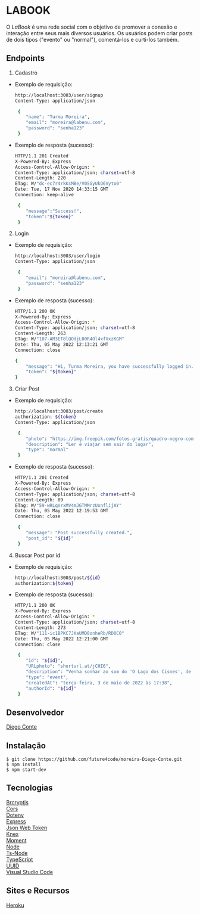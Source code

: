 # LABOOK

O _LaBook_ é uma rede social com o objetivo de promover a conexão e interação entre seus mais diversos usuários. Os usuários podem criar posts de dois tipos ("evento" ou "normal"), comentá-los e curti-los também.

## Endpoints

1. Cadastro

- Exemplo de requisição:

  ```bash
  http://localhost:3003/user/signup
  Content-Type: application/json

   {
      "name": "Turma Moreira",
      "email": "moreira@labenu.com",
      "password": "senha123"
   }
  ```

- Exemplo de resposta (sucesso):

  ```bash
  HTTP/1.1 201 Created
  X-Powered-By: Express
  Access-Control-Allow-Origin: *
  Content-Type: application/json; charset=utf-8
  Content-Length: 220
  ETag: W/"dc-ec7r4rkKsMBe/V0SGyUkO6Vyto0"
  Date: Tue, 17 Nov 2020 14:33:15 GMT
  Connection: keep-alive

   {  
      "message":"Success!", 
      "token":"${token}"
   }
  ```

2. Login

- Exemplo de requisição:

  ```bash
  http://localhost:3003/user/login
  Content-Type: application/json

   {
      "email": "moreira@labenu.com",
      "password": "senha123"
   }
  ```

- Exemplo de resposta (sucesso):

  ```bash
  HTTP/1.1 200 OK
  X-Powered-By: Express
  Access-Control-Allow-Origin: *
  Content-Type: application/json; charset=utf-8
  Content-Length: 263
  ETag: W/"107-AM3ET8lQOdjL00R4Ol4xfVxzKGM"
  Date: Thu, 05 May 2022 12:13:21 GMT
  Connection: close

  {
      "message": "Hi, Turma Moreira, you have successfully logged in.",
      "token": "${token}"
  }
  ```

3. Criar Post

- Exemplo de requisição:

  ```bash
  http://localhost:3003/post/create
  authorization: ${token}
  Content-Type: application/json

   {
      "photo": "https://img.freepik.com/fotos-gratis/quadro-negro-com-livro-de-pilha_488220-9873.jpg?w=2000",
      "description": "Ler é viajar sem sair do lugar",
      "type": "normal"
   }
  ```

- Exemplo de resposta (sucesso):

  ```bash
  HTTP/1.1 201 Created
  X-Powered-By: Express
  Access-Control-Allow-Origin: *
  Content-Type: application/json; charset=utf-8
  Content-Length: 89
  ETag: W/"59-wRLqVrxMV4mJGTMMrzUxnflijAY"
  Date: Thu, 05 May 2022 12:19:53 GMT
  Connection: close

   {
      "message": "Post successfully created.",
      "post_id": "${id}"
   }
  ```

4. Buscar Post por id

- Exemplo de requisição:

  ```bash
  http://localhost:3003/post/${id}
  authorization:${token}
  ```

- Exemplo de resposta (sucesso):

  ```bash
  HTTP/1.1 200 OK
  X-Powered-By: Express
  Access-Control-Allow-Origin: *
  Content-Type: application/json; charset=utf-8
  Content-Length: 273
  ETag: W/"111-ic1BPKC7JKaUMD8onheRb/RDOC0"
  Date: Thu, 05 May 2022 12:21:00 GMT
  Connection: close

   {
      "id": "${id}",
      "URLphoto": "shorturl.at/jCHI6",
      "description": "Venha sonhar ao som do 'O Lago dos Cisnes', de Tchaikovski.",
      "type": "event",
      "createdAt": "terça-feira, 3 de maio de 2022 às 17:38",
      "authorId": "${id}"
   }
  ```

## Desenvolvedor

[Diego Conte](https://github.com/diegocomte)

## Instalação

```
$ git clone https://github.com/future4code/moreira-Diego-Conte.git
$ npm install
$ npm start-dev
```

## Tecnologias

[Brcryptjs](https://www.npmjs.com/package/bcryptjs)\
[Cors](https://expressjs.com/en/resources/middleware/cors.html)\
[Dotenv](https://www.npmjs.com/package/dotenv)\
[Express](https://expressjs.com/)\
[Json Web Token](https://www.npmjs.com/package/jsonwebtoken)\
[Knex](http://knexjs.org/)\
[Moment](https://momentjs.com/)\
[Node](https://nodejs.org/en/)\
[Ts-Node](https://www.npmjs.com/package/ts-node)\
[TypeScript](https://www.typescriptlang.org/)\
[UUID](https://www.npmjs.com/package/uuid)\
[Visual Studio Code](https://code.visualstudio.com/docs/editor/vscode-web)

## Sites e Recursos

[Heroku](https://cookenu-diego.herokuapp.com/)